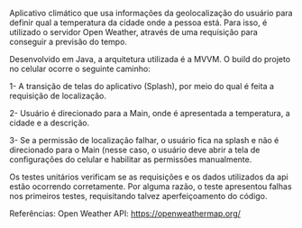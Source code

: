 Aplicativo climático que usa informações da geolocalização do usuário para definir qual a temperatura da cidade onde a pessoa está. Para isso, é utilizado o servidor Open Weather, através de uma requisição para conseguir a previsão do tempo. 

Desenvolvido em Java, a arquitetura utilizada é a MVVM. O build do projeto no celular ocorre o seguinte caminho: 

1-	A transição de telas do aplicativo (Splash), por meio do qual é feita a requisição de localização.

2-	Usuário é direcionado para a Main, onde é apresentada a temperatura, a cidade e a descrição.

3- Se a permissão de localização falhar, o usuário fica na splash e não é direcionado para o Main (nesse caso, o usuário deve abrir a tela de configurações do celular e habilitar as permissões manualmente.

Os testes unitários verificam se as requisições e os dados utilizados da api estão ocorrendo corretamente. Por alguma razão, o teste apresentou falhas nos primeiros testes, requisitando talvez aperfeiçoamento do código.

Referências:
Open Weather API: https://openweathermap.org/
